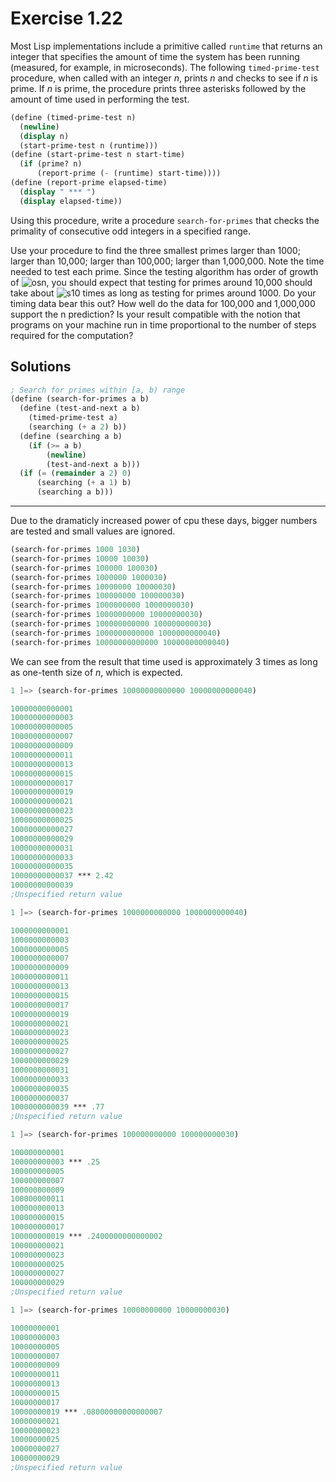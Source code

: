 Exercise 1.22
=============
Most Lisp implementations include a primitive called `runtime` that returns an integer that specifies the amount of time the system has been running (measured, for example, in microseconds). 
The following `timed-prime-test` procedure, when called with an integer *n*, prints *n* and checks to see if *n* is prime.
If *n* is prime, the procedure prints three asterisks followed by the amount of time used in performing the test.

```scheme
(define (timed-prime-test n)
  (newline)
  (display n)
  (start-prime-test n (runtime)))
(define (start-prime-test n start-time)
  (if (prime? n)
      (report-prime (- (runtime) start-time))))
(define (report-prime elapsed-time)
  (display " *** ")
  (display elapsed-time))
```

Using this procedure, write a procedure `search-for-primes` that checks the primality of consecutive odd integers in a specified range. 

Use your procedure to find the three smallest primes larger than 1000; larger than 10,000; larger than 100,000; larger than 1,000,000. 
Note the time needed to test each prime. Since the testing algorithm has order of growth of ![osn][1], you should expect that testing for primes around 10,000 should take about ![s10][2] times as long as testing for primes around 1000. Do your timing data bear this out? How well do the data for 100,000 and 1,000,000 support the n prediction? Is your result compatible with the notion that programs on your machine run in time proportional to the number of steps required for the computation?

[1]: https://latex.codecogs.com/svg.image?\inline&space;\Theta(\sqrt{n})
[2]: https://latex.codecogs.com/svg.image?\inline&space;\sqrt{n}


Solutions
---------
```scheme
; Search for primes within [a, b) range
(define (search-for-primes a b)
  (define (test-and-next a b)
    (timed-prime-test a)
    (searching (+ a 2) b))
  (define (searching a b)
    (if (>= a b) 
        (newline)
        (test-and-next a b)))
  (if (= (remainder a 2) 0)
      (searching (+ a 1) b)
      (searching a b)))
```

-----
Due to the dramaticly increased power of cpu these days, bigger numbers are tested and small values are ignored.

```scheme
(search-for-primes 1000 1030)
(search-for-primes 10000 10030)
(search-for-primes 100000 100030)
(search-for-primes 1000000 1000030)
(search-for-primes 10000000 10000030)
(search-for-primes 100000000 100000030)
(search-for-primes 1000000000 1000000030)
(search-for-primes 10000000000 10000000030)
(search-for-primes 100000000000 100000000030)
(search-for-primes 1000000000000 1000000000040)
(search-for-primes 10000000000000 10000000000040)
```

We can see from the result that time used is approximately 3 times as long as one-tenth size of *n*,
which is expected.

```scheme
1 ]=> (search-for-primes 10000000000000 10000000000040)

10000000000001
10000000000003
10000000000005
10000000000007
10000000000009
10000000000011
10000000000013
10000000000015
10000000000017
10000000000019
10000000000021
10000000000023
10000000000025
10000000000027
10000000000029
10000000000031
10000000000033
10000000000035
10000000000037 *** 2.42
10000000000039
;Unspecified return value

1 ]=> (search-for-primes 1000000000000 1000000000040)

1000000000001
1000000000003
1000000000005
1000000000007
1000000000009
1000000000011
1000000000013
1000000000015
1000000000017
1000000000019
1000000000021
1000000000023
1000000000025
1000000000027
1000000000029
1000000000031
1000000000033
1000000000035
1000000000037
1000000000039 *** .77
;Unspecified return value

1 ]=> (search-for-primes 100000000000 100000000030)

100000000001
100000000003 *** .25
100000000005
100000000007
100000000009
100000000011
100000000013
100000000015
100000000017
100000000019 *** .2400000000000002
100000000021
100000000023
100000000025
100000000027
100000000029
;Unspecified return value

1 ]=> (search-for-primes 10000000000 10000000030)

10000000001
10000000003
10000000005
10000000007
10000000009
10000000011
10000000013
10000000015
10000000017
10000000019 *** .08000000000000007
10000000021
10000000023
10000000025
10000000027
10000000029
;Unspecified return value
```
